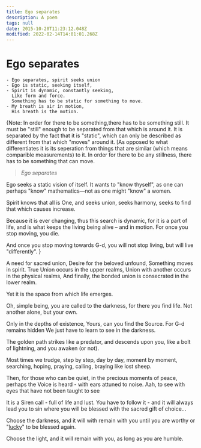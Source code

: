 ```yaml
---
title: Ego separates
description: A poem
tags: null
date: 2015-10-20T11:23:12.048Z
modified: 2022-02-14T14:01:01.268Z
---
```


# Ego separates

```
- Ego separates, spirit seeks union
- Ego is static, seeking itself,
- Spirit is dynamic, constantly seeking,
  Like form and force.
  Something has to be static for something to move.
- My breath is air in motion,
  His breath is the motion.

```

{Note: In order for there to be something,there has to be something still. It must be "still" enough to be separated from that which is around it. It is separated by the fact that it is "static", which can only be described as different from that which "moves" around it. [As opposed to what differentiates it is its seperation from things that are similar (which means comparible measurements) to it. In order for there to be any stillness, there has to be something that can move.

> _Ego separates_

Ego seeks a static vision of itself. It wants to "know thyself", as one can perhaps "know" mathematics&mdash;not as one might "know" a women.

Spirit knows that all is One, and seeks union, seeks harmony, seeks to find that which causes increase.

Because it is ever changing, thus this search is dynamic, for it is a part of life, and is what keeps the living being alive &ndash; and in motion. For once you stop moving, you die.

And once you stop moving towards G-d, you will not stop living, but will live "differently".
}

A need for sacred union,
Desire for the beloved unfound,
Something moves in spirit.
True Union
occurs in the upper realms,
Union with another occurs in the physical realms,
And finally, the bonded union is consecrated in the lower realm.

Yet it is the space from which life emerges.

Oh, simple being,
you are called to the darkness,
for there you find life.
Not another alone,
but your own.

Only in the depths of existence,
Yours, can you find the Source.
For G-d remains hidden
We just have to learn to
see in the darkness.

The golden path strikes
like a predator,
and descends upon you,
like a bolt of lightning,
and you awaken (or not).

Most times we trudge, step by step,
day by day, moment by moment, searching,
hoping, praying, calling, braying
like lost sheep.

Then, for those who can be quiet,
in the precious moments of peace,
perhaps the Voice is heard - with ears
attuned to noise.
Aah, to see with eyes
that have not been taught to see

It is a Siren call - full of life
and lust. You have to follow it -
and it will always lead you to sin
where you will be blessed with the sacred gift
of choice...

Choose the darkness, and it will with remain with you
until you are worthy or "[lucky](mazal.html)" to be blessed again.

Choose the light, and it will remain with you,
as long as you are humble.

```

```
